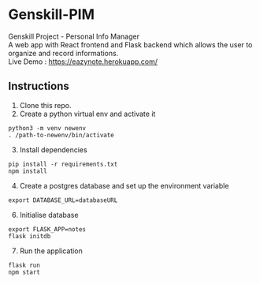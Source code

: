 # Genskill-PIM  

Genskill Project - Personal Info Manager  
A web app with React frontend and Flask backend which allows the user to organize and record informations.      
Live Demo : https://eazynote.herokuapp.com/
  
## Instructions
1. Clone this repo. 
2. Create a python virtual env and activate it  
``` 
python3 -m venv newenv   
. /path-to-newenv/bin/activate
```  
3. Install dependencies
```
pip install -r requirements.txt
npm install
```
4. Create a postgres database and set up the environment variable
```
export DATABASE_URL=databaseURL
```
6. Initialise database  
```
export FLASK_APP=notes
flask initdb
```
7. Run the application
```
flask run
npm start
```
